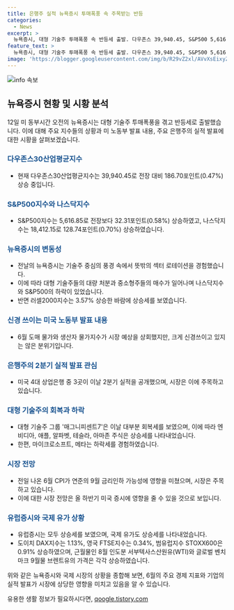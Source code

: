 ```yaml
---
title: 은행주 실적 뉴욕증시 투매폭풍 속 주목받는 반등
categories:
  - News
excerpt: >
  뉴욕증시, 대형 기술주 투매폭풍 속 반등세 출발. 다우존스 39,940.45, S&P500 5,616.85, 나스닥 18,412.15. 전체적으로 섹터 로테이션 장세, 러셀2000지수는 3.57% 상승. 6월 PPI 상승률은 예상치 상회. 주요 은행주 실적 발표 관심. 대형 기술주 매그니피센트7 회복세, 테슬라·엔비디아 등 상승. 9월 연준 금리인하 가능성 96.2%. 유럽증시·국제 유가 상승세.
feature_text: >
  뉴욕증시, 대형 기술주 투매폭풍 속 반등세 출발. 다우존스 39,940.45, S&P500 5,616.85, 나스닥 18,412.15. 전체적으로 섹터 로테이션 장세, 러셀2000지수는 3.57% 상승. 6월 PPI 상승률은 예상치 상회. 주요 은행주 실적 발표 관심. 대형 기술주 매그니피센트7 회복세, 테슬라·엔비디아 등 상승. 9월 연준 금리인하 가능성 96.2%. 유럽증시·국제 유가 상승세.
image: 'https://blogger.googleusercontent.com/img/b/R29vZ2xl/AVvXsEixyZcFfHzMRdzZMjFBmAUKJYCLCGyLL1o632UiGVXcaFdKo_bkvkuCioo0uUKlGfBVcT3P84aROyZIXSBEx3Aw5nCQ3pTgDom1WDC4m8eifvWiAmWEEVb4x6G_l8C0QH225ldMjyaFvpxGEBGNO37VmDTDMHGhJPq73UglMfDca1-0aw/s1600/blogspot.png'
---
```


<p><img src="https://blogger.googleusercontent.com/img/b/R29vZ2xl/AVvXsEixyZcFfHzMRdzZMjFBmAUKJYCLCGyLL1o632UiGVXcaFdKo_bkvkuCioo0uUKlGfBVcT3P84aROyZIXSBEx3Aw5nCQ3pTgDom1WDC4m8eifvWiAmWEEVb4x6G_l8C0QH225ldMjyaFvpxGEBGNO37VmDTDMHGhJPq73UglMfDca1-0aw/s1600/blogspot.png" alt="info 속보" /></p>

<h2 data-ke-size="size26">뉴욕증시 현황 및 시황 분석</h2>

<p data-ke-size="size16">12일 미 동부시간 오전의 뉴욕증시는 대형 기술주 투매폭풍을 겪고 반등세로 출발했습니다. 이에 대해 주요 지수들의 상황과 미 노동부 발표 내용, 주요 은행주의 실적 발표에 대한 시황을 살펴보겠습니다.</p>

<h3><b><span style="color: #1a5490;">다우존스30산업평균지수</span></b></h3>

<ul>
  <li>현재 다우존스30산업평균지수는 39,940.45로 전장 대비 186.70포인트(0.47%) 상승 중입니다.</li>
</ul>

<h3><b><span style="color: #1a5490;">S&P500지수와 나스닥지수</span></b></h3>

<ul>
  <li>S&P500지수는 5,616.85로 전장보다 32.31포인트(0.58%) 상승하였고, 나스닥지수는 18,412.15로 128.74포인트(0.70%) 상승하였습니다.</li>
</ul>

<h3><b><span style="color: #1a5490;">뉴욕증시의 변동성</span></b></h3>

<ul>
  <li>전날의 뉴욕증시는 기술주 중심의 풍경 속에서 뜻밖의 섹터 로테이션을 경험했습니다.</li>
  <li>이에 따라 대형 기술주들의 대량 처분과 중소형주들의 매수가 일어나며 나스닥지수와 S&P500의 하락이 있었습니다.</li>
  <li>반면 러셀2000지수는 3.57% 상승한 바람에 상승세를 보였습니다.</li>
</ul>

<h3><b><span style="color: #1a5490;">신경 쓰이는 미국 노동부 발표 내용</span></b></h3>

<ul>
  <li>6월 도매 물가와 생산자 물가지수가 시장 예상을 상회했지만, 크게 신경쓰이고 있지는 않은 분위기입니다.</li>
</ul>

<h3><b><span style="color: #1a5490;">은행주의 2분기 실적 발표 관심</span></b></h3>

<ul>
  <li>미국 4대 상업은행 중 3곳이 이날 2분기 실적을 공개했으며, 시장은 이에 주목하고 있습니다.</li>
</ul>

<h3><b><span style="color: #1a5490;">대형 기술주의 회복과 하락</span></b></h3>

<ul>
  <li>대형 기술주 그룹 '매그니피센트7'은 이날 대부분 회복세를 보였으며, 이에 따라 엔비디아, 애플, 알파벳, 테슬라, 아마존 주식은 상승세를 나타내었습니다.</li>
  <li>한편, 마이크로소프트, 메타는 하락세를 경험하였습니다.</li>
</ul>

<h3><b><span style="color: #1a5490;">시장 전망</span></b></h3>

<ul>
  <li>전일 나온 6월 CPI가 연준의 9월 금리인하 가능성에 영향을 미쳤으며, 시장은 주목하고 있습니다.</li>
  <li>이에 대한 시장 전망은 올 하반기 미국 증시에 영향을 줄 수 있을 것으로 보입니다.</li>
</ul>

<h3><b><span style="color: #1a5490;">유럽증시와 국제 유가 상황</span></b></h3>

<ul>
  <li>유럽증시는 모두 상승세를 보였으며, 국제 유가도 상승세를 나타내었습니다.</li>
  <li>도이치 DAX지수는 1.13%, 영국 FTSE지수는 0.34%, 범유럽지수 STOXX600은 0.91% 상승하였으며, 근월물인 8월 인도분 서부텍사스산원유(WTI)와 글로벌 벤치마크 9월물 브렌트유의 가격은 각각 상승하였습니다.</li>
</ul>

<p data-ke-size="size16">위와 같은 뉴욕증시와 국제 시장의 상황을 종합해 보면, 6월의 주요 경제 지표와 기업의 실적 발표가 시장에 상당한 영향을 미치고 있음을 알 수 있습니다.</p>
유용한 생활 정보가 필요하시다면, <a href="https://qoogle.tistory.com" rel="dofollow">qoogle.tistory.com</a>


